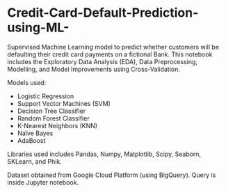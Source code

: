 # Credit-Card-Default-Prediction-using-ML-
Supervised Machine Learning model to predict whether customers will be defaulting their credit card payments on a fictional Bank.
This notebook includes the Exploratory Data Analysis (EDA), Data Preprocessing, Modelling, and Model Improvements using Cross-Validation.

Models used:
- Logistic Regression
- Support Vector Machines (SVM)
- Decision Tree Classifier
- Random Forest Classifier 
- K-Nearest Neighbors (KNN)
- Naïve Bayes
- AdaBoost

Libraries used includes Pandas, Numpy, Matplotlib, Scipy, Seaborn, SKLearn, and Phik.

Dataset obtained from Google Cloud Platform (using BigQuery). Query is inside Jupyter notebook.
